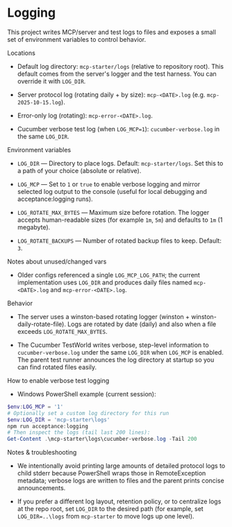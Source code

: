 # Logging

This project writes MCP/server and test logs to files and exposes a small set of environment variables to control behavior.

Locations

- Default log directory: `mcp-starter/logs` (relative to repository root). This default comes from the server's logger and the test harness. You can override it with `LOG_DIR`.

- Server protocol log (rotating daily + by size): `mcp-<DATE>.log` (e.g. `mcp-2025-10-15.log`).

- Error-only log (rotating): `mcp-error-<DATE>.log`.

- Cucumber verbose test log (when `LOG_MCP=1`): `cucumber-verbose.log` in the same `LOG_DIR`.

Environment variables

- `LOG_DIR` — Directory to place logs. Default: `mcp-starter/logs`. Set this to a path of your choice (absolute or relative).

- `LOG_MCP` — Set to `1` or `true` to enable verbose logging and mirror selected log output to the console (useful for local debugging and acceptance:logging runs).

- `LOG_ROTATE_MAX_BYTES` — Maximum size before rotation. The logger accepts human-readable sizes (for example `1m`, `5m`) and defaults to `1m` (1 megabyte).

- `LOG_ROTATE_BACKUPS` — Number of rotated backup files to keep. Default: `3`.

Notes about unused/changed vars

- Older configs referenced a single `LOG_MCP_LOG_PATH`; the current implementation uses `LOG_DIR` and produces daily files named `mcp-<DATE>.log` and `mcp-error-<DATE>.log`.

Behavior

- The server uses a winston-based rotating logger (winston + winston-daily-rotate-file). Logs are rotated by date (daily) and also when a file exceeds `LOG_ROTATE_MAX_BYTES`.

- The Cucumber TestWorld writes verbose, step-level information to `cucumber-verbose.log` under the same `LOG_DIR` when `LOG_MCP` is enabled. The parent test runner announces the log directory at startup so you can find rotated files easily.

How to enable verbose test logging

- Windows PowerShell example (current session):

```powershell
$env:LOG_MCP = '1'
# Optionally set a custom log directory for this run
$env:LOG_DIR = 'mcp-starter\logs'
npm run acceptance:logging
# Then inspect the logs (tail last 200 lines):
Get-Content .\mcp-starter\logs\cucumber-verbose.log -Tail 200
```

Notes & troubleshooting

- We intentionally avoid printing large amounts of detailed protocol logs to child stderr because PowerShell wraps those in RemoteException metadata; verbose logs are written to files and the parent prints concise announcements.

- If you prefer a different log layout, retention policy, or to centralize logs at the repo root, set `LOG_DIR` to the desired path (for example, set `LOG_DIR=..\logs` from `mcp-starter` to move logs up one level).

